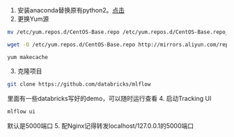 1. 安装anaconda替换原有python2。[点击](https://blog.csdn.net/qq_36527339/article/details/81347353)
2. 更换Yum源
```bash
mv /etc/yum.repos.d/CentOS-Base.repo /etc/yum.repos.d/CentOS-Base.repo_bak
```
```bash
wget -O /etc/yum.repos.d/CentOS-Base.repo http://mirrors.aliyun.com/repo/Centos-7.repo
```
```shell
yum makecache
```
3. 克隆项目
```bash
git clone https://github.com/databricks/mlflow
```
里面有一些databricks写好的demo，可以随时运行查看
4. 启动Tracking UI
```bash
mlflow ui
```
默认是5000端口
5. 配Nginx记得转发localhost/127.0.0.1的5000端口
